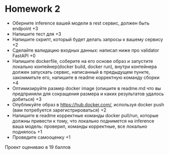 # Homework 2

* Оберните inference вашей модели в rest сервис, должен быть endpoint  +3
* Напишите тест для  +3
* Напишите скрипт, который будет делать запросы к вашему сервису +2
* Сделайте валидацию входных данных: написал ниже про validator FastAPI +0
* Напишите dockerfile, соберите на его основе образ и запустите локально контейнер(docker build, docker run), внутри контейнера должен запускать сервис, написанный в предыдущем пункте, закоммитьте его, напишите в readme корректную команду сборки +4
* Оптимизируйте размер docker image (опишите в readme.md что вы предприняли для сокращения размера и каких результатов удалось добиться) +3
* Опубликуйте образ в https://hub.docker.com/, используя docker push (вам потребуется зарегистрироваться) +2
* Напишите в readme корректные команды docker pull/run, которые должны привести к тому, что локально поднимется на inference ваша модель: проверил, команды корректные, все локально поднялось +1
* Проведите самооценку +1

Проект оцениваю в 19 баллов
